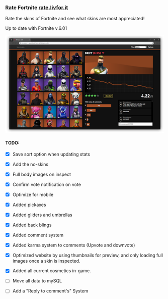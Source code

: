 ### Rate Fortnite [rate.livfor.it](http://rate.livfor.it/)

Rate the skins of Fortnite and see what skins are most appreciated!

Up to date with Fortnite v.6.01

![Showcase Image Screenshot](img/17-8-screenshot.png)

#### TODO: 
 - [x] Save sort option when updating stats
 - [x] Add the no-skins
 - [x] Full body images on inspect
 - [x] Confirm vote notification on vote
 - [x] Optimize for mobile
 - [x] Added pickaxes
 - [x] Added gliders and umbrellas
 - [x] Added back blings
 - [x] Added comment system
 - [x] Added karma system to comments (Upvote and downvote)
 - [x] Optimized website by using thumbnails for preview, and only loading full images once a skin is inspected.
 - [x] Added all current cosmetics in-game.
 - [ ] Move all data to mySQL
 - [ ] Add a "Reply to comment's" System

 
